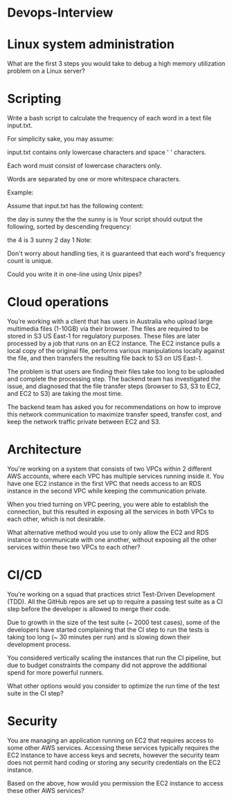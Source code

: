 # Devops-Interview
# Linux system administration

What are the first 3 steps you would take to debug a high memory utilization problem on a Linux server?

# Scripting

Write a bash script to calculate the frequency of each word in a text file input.txt.

For simplicity sake, you may assume:

input.txt contains only lowercase characters and space ' ' characters.

Each word must consist of lowercase characters only.

Words are separated by one or more whitespace characters.

Example:

Assume that input.txt has the following content:

the day is sunny the the the sunny is is
Your script should output the following, sorted by descending frequency:

the 4
is 3
sunny 2
day 1
Note:

Don't worry about handling ties, it is guaranteed that each word's frequency count is unique.

Could you write it in one-line using Unix pipes?

# Cloud operations

You’re working with a client that has users in Australia who upload large multimedia files (1-10GB) via their browser. The files are required to be stored in S3 US East-1 for regulatory purposes. These files are later processed by a job that runs on an EC2 instance. The EC2 instance pulls a local copy of the original file, performs various manipulations locally against the file, and then transfers the resulting file back to S3 on US East-1.

The problem is that users are finding their files take too long to be uploaded and complete the processing step. The backend team has investigated the issue, and diagnosed that the file transfer steps (browser to S3, S3 to EC2, and EC2 to S3) are taking the most time.

The backend team has asked you for recommendations on how to improve this network communication to maximize transfer speed, transfer cost, and keep the network traffic private between EC2 and S3.

# Architecture

You're working on a system that consists of two VPCs within 2 different AWS accounts, where each VPC has multiple services running inside it. You have one EC2 instance in the first VPC that needs access to an RDS instance in the second VPC while keeping the communication private.


When you tried turning on VPC peering, you were able to establish the connection, but this resulted in exposing all the services in both VPCs to each other, which is not desirable.

What alternative method would you use to only allow the EC2 and RDS instance to communicate with one another, without exposing all the other services within these two VPCs to each other?

# CI/CD

You’re working on a squad that practices strict Test-Driven Development (TDD). All the GitHub repos are set up to require a passing test suite as a CI step before the developer is allowed to merge their code.

Due to growth in the size of the test suite (~ 2000 test cases), some of the developers have started complaining that the CI step to run the tests is taking too long (~ 30 minutes per run) and is slowing down their development process.

You considered vertically scaling the instances that run the CI pipeline, but due to budget constraints the company did not approve the additional spend for more powerful runners.

What other options would you consider to optimize the run time of the test suite in the CI step?

# Security

You are managing an application running on EC2 that requires access to some other AWS services. Accessing these services typically requires the EC2 instance to have access keys and secrets, however the security team does not permit hard coding or storing any security credentials on the EC2 instance.

Based on the above, how would you permission the EC2 instance to access these other AWS services?
